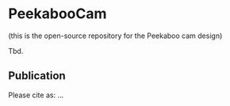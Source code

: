 # PeekabooCam

(this is the open-source repository for the Peekaboo cam design)

Tbd.


## Publication

Please cite as: ...

